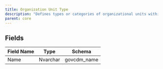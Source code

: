 ```yaml
---
title: Organization Unit Type
description: "Defines types or categories of organizational units within government agencies."
parent: core
---
```


## Fields

| Field Name | Type     | Schema      |
|------------|----------|-------------|
| Name       | Nvarchar | govcdm_name |
